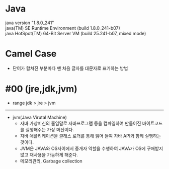 Java
====

java version "1.8.0_241"   
java(TM) SE Runtime Environment (build 1.8.0_241-b07)   
java HotSpot(TM) 64-Bit Server VM (build 25.241-b07, mixed mode)

# Camel Case 
- 단어가 합쳐진 부분마다 맨 처음 글자를 대문자로 표기하는 방법


#00 (jre,jdk,jvm)
=================

* range jdk > jre > jvm
- - - 
* jvm(Java Virutal Machine)
  * 자바 가상머신의 줄임말로 자바프로그램 등을 컴파일하여 만들어진 바이트코드를 실행해주는 가상 머신이다.
  * 자바 애플리케이션을 클래스 로더를 통해 읽어 들여 자바 API와 함께 실행하는 것이다.
  * JVM은 JAVA와 OS사이에서 중개자 역할을 수행하여 JAVA가 OS에 구애받지 않고 재사용을 가능하게 해준다.
  * 메모리관리, Garbage collection 


